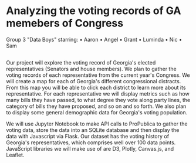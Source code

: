 # Analyzing the voting records of GA memebers of Congress

Group 3 "Data Boys" starring:
• Aaron
• Angel
• Grant
• Luminda
• Nic
• Sam

## 

Our project will explore the voting record of Georgia's elected representatives (Senators and house members). We plan to gather the voting records of each representative from the current year's Congress. We will create a map for each of Georgia's different congressional distracts. From this map you will be able to click each district to learn more about its representative. For each representative we will display metrics such as how many bills they have passed, to what degree they vote along party lines, the category of bills they have proposed, and so on and so forth. We also plan to display some general demographic data for Georgia's voting population.

We will use Jupyter Notebook to make API calls to ProPublica to gather the voting data, store the data into an SQLite database and then display the data with Javascript via Flask. Our dataset has the voting history of Georgia's representatives, which comprises well over 100 data points. JavaScript libraries we will make use of are D3, Plotly, Canvas.js, and Leaflet.


